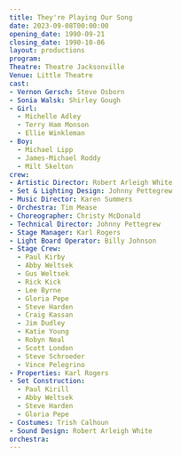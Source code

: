 ```yaml
---
title: They're Playing Our Song
date: 2023-09-08T00:00:00
opening_date: 1990-09-21
closing_date: 1990-10-06
layout: productions
program:
Theatre: Theatre Jacksonville
Venue: Little Theatre
cast:
- Vernon Gersch: Steve Osborn
- Sonia Walsk: Shirley Gough
- Girl:
  - Michelle Adley
  - Terry Ham Monson
  - Ellie Winkleman
- Boy:
  - Michael Lipp
  - James-Michael Roddy
  - Milt Skelton
crew:
- Artistic Director: Robert Arleigh White
- Set & Lighting Design: Johnny Pettegrew
- Music Director: Karen Summers
- Orchestra: Tim Mease
- Choreographer: Christy McDonald
- Technical Director: Johnny Pettegrew
- Stage Manager: Karl Rogers
- Light Board Operator: Billy Johnson
- Stage Crew:
  - Paul Kirby
  - Abby Weltsek
  - Gus Weltsek
  - Rick Kick
  - Lee Byrne
  - Gloria Pepe
  - Steve Harden
  - Craig Kassan
  - Jim Dudley
  - Katie Young
  - Robyn Neal
  - Scott London
  - Steve Schroeder
  - Vince Pelegrino
- Properties: Karl Rogers
- Set Construction:
  - Paul Kirill
  - Abby Weltsek
  - Steve Harden
  - Gloria Pepe
- Costumes: Trish Calhoun
- Sound Design: Robert Arleigh White
orchestra:
---
```

